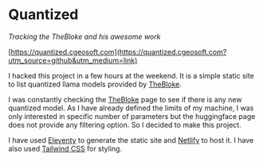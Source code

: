 # Quantized

*Tracking the TheBloke and his awesome work*

[https://quantized.cgeosoft.com](https://quantized.cgeosoft.com?utm_source=github&utm_medium=link)

I hacked this project in a few hours at the weekend. It is a simple static site 
to list quantized llama models provided by [TheBloke](https://huggingface.co/TheBloke).

I was constantly checking the [TheBloke](https://huggingface.co/TheBloke) page to see if there is any new quantized model. As I have already defined the limits of my machine, I was only interested in specific number of parameters but the huggingface page does not provide any filtering option. So I decided to make this project.

I have used [Eleventy](https://www.11ty.dev/) to generate the static site and [Netlify](https://www.netlify.com/) to host it. I have also used [Tailwind CSS](https://tailwindcss.com/) for styling.

